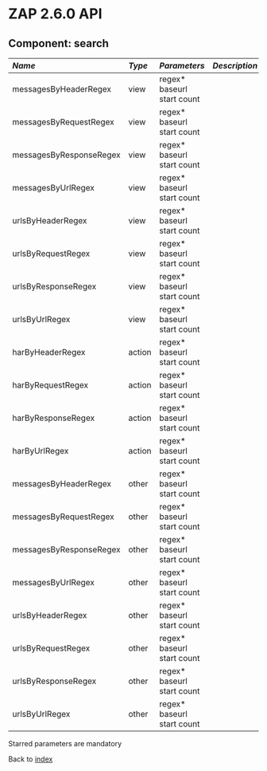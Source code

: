 # ZAP 2.6.0 API
## Component: search
| _Name_ | _Type_ | _Parameters_ | _Description_ |
|:-------|:-------|:-------------|:--------------|
| messagesByHeaderRegex| view | regex* baseurl start count  |  |
| messagesByRequestRegex| view | regex* baseurl start count  |  |
| messagesByResponseRegex| view | regex* baseurl start count  |  |
| messagesByUrlRegex| view | regex* baseurl start count  |  |
| urlsByHeaderRegex| view | regex* baseurl start count  |  |
| urlsByRequestRegex| view | regex* baseurl start count  |  |
| urlsByResponseRegex| view | regex* baseurl start count  |  |
| urlsByUrlRegex| view | regex* baseurl start count  |  |
| harByHeaderRegex| action | regex* baseurl start count  |  |
| harByRequestRegex| action | regex* baseurl start count  |  |
| harByResponseRegex| action | regex* baseurl start count  |  |
| harByUrlRegex| action | regex* baseurl start count  |  |
| messagesByHeaderRegex| other | regex* baseurl start count  |  |
| messagesByRequestRegex| other | regex* baseurl start count  |  |
| messagesByResponseRegex| other | regex* baseurl start count  |  |
| messagesByUrlRegex| other | regex* baseurl start count  |  |
| urlsByHeaderRegex| other | regex* baseurl start count  |  |
| urlsByRequestRegex| other | regex* baseurl start count  |  |
| urlsByResponseRegex| other | regex* baseurl start count  |  |
| urlsByUrlRegex| other | regex* baseurl start count  |  |

Starred parameters are mandatory

Back to [index](ApiGen_Index)

